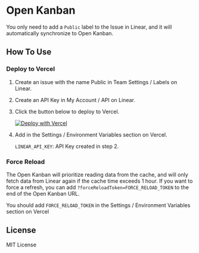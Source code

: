 # Open Kanban

You only need to add a `Public` label to the Issue in Linear, and it will automatically synchronize to Open Kanban.

## How To Use

### Deploy to Vercel

1. Create an issue with the name Public in Team Settings / Labels on Linear.

2. Create an API Key in My Account / API on Linear.

3. Click the button below to deploy to Vercel.

   [![Deploy with Vercel](https://vercel.com/button)](https://vercel.com/new/clone?repository-url=https%3A%2F%2Fgithub.com%2Fhamsterbase%2Fopen-kanban)

4. Add in the Settings / Environment Variables section on Vercel.

   `LINEAR_API_KEY`: API Key created in step 2.

### Force Reload

The Open Kanban will prioritize reading data from the cache, and will only fetch data from Linear again if the cache time exceeds 1 hour. If you want to force a refresh, you can add `?forceReloadToken=FORCE_RELOAD_TOKEN` to the end of the Open Kanban URL.

You should add `FORCE_RELOAD_TOKEN` in the Settings / Environment Variables section on Vercel

## License

MIT License
